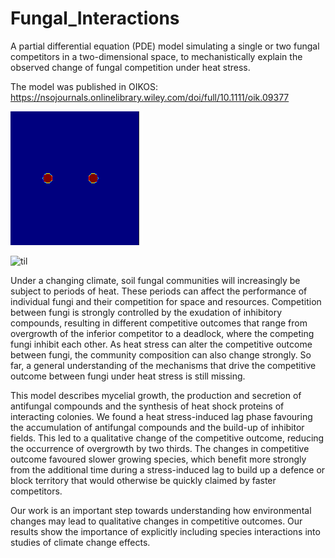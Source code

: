 # Fungal_Interactions
A partial differential equation (PDE) model simulating a single or two fungal competitors in a two-dimensional space, to mechanistically explain the observed change of fungal competition under heat stress.

The model was published in OIKOS: https://nsojournals.onlinelibrary.wiley.com/doi/full/10.1111/oik.09377

<img src="./Media/dual_test.gif"/>

![til](https://raw.githubusercontent.com/Fungal_Interactions/Media/dual_test.gif)

Under a changing climate, soil fungal communities will increasingly be subject to periods of heat. These periods can affect the performance of individual fungi and their competition for space and resources. Competition between fungi is strongly controlled by the exudation of inhibitory compounds, resulting in different competitive outcomes that range from overgrowth of the inferior competitor to a deadlock, where the competing fungi inhibit each other. As heat stress can alter the competitive outcome between fungi, the community composition can also change strongly. So far, a general understanding of the mechanisms that drive the competitive outcome between fungi under heat stress is still missing. 

This model describes mycelial growth, the production and secretion of antifungal compounds and the synthesis of heat shock proteins of interacting colonies. We found a heat stress-induced lag phase favouring the accumulation of antifungal compounds and the build-up of inhibitor fields. This led to a qualitative change of the competitive outcome, reducing the occurrence of overgrowth by two thirds. The changes in competitive outcome favoured slower growing species, which benefit more strongly from the additional time during a stress-induced lag to build up a defence or block territory that would otherwise be quickly claimed by faster competitors.

Our work is an important step towards understanding how environmental changes may lead to qualitative changes in competitive outcomes. Our results show the importance of explicitly including species interactions into studies of climate change effects.

